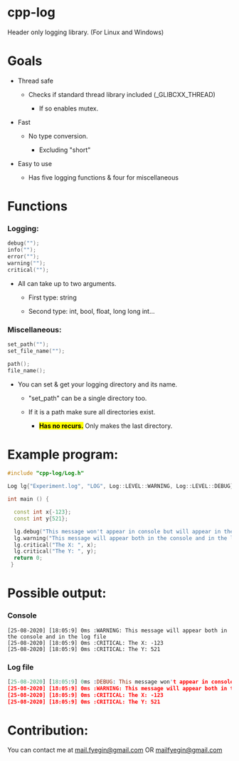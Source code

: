 # cpp-log

Header only logging library. (For Linux and Windows)

# Goals

- Thread safe
  
  - Checks if standard thread library included (_GLIBCXX_THREAD)
    
    - If so enables mutex.

- Fast
  
  - No type conversion.
    
    - Excluding "short"

- Easy to use
  
  - Has five logging functions & four for miscellaneous

# Functions

### Logging:

```cpp
debug("");
info("");
error("");
warning("");
critical("");
```

- All can take up to two arguments. 
  
  - First type: string
  
  - Second type: int, bool, float, long long int...

### Miscellaneous:

```cpp
set_path("");
set_file_name("");

path();
file_name();
```

- You can set & get your logging directory and its name.
  
  - "set_path" can be a single directory too.
  
  - If it is a path make sure all directories exist.
    
    - **<mark>Has no recurs.</mark>**  Only makes the last directory.

# Example program:

```cpp
#include "cpp-log/Log.h"

Log lg{"Experiment.log", "LOG", Log::LEVEL::WARNING, Log::LEVEL::DEBUG};

int main () {

  const int x{-123};
  const int y{521};

  lg.debug("This message won't appear in console but will appear in the log file");
  lg.warning("This message will appear both in the console and in the log file");
  lg.critical("The X: ", x);
  lg.critical("The Y: ", y);
  return 0;
 }
```

# Possible output:

### Console

```console
[25-08-2020] [18:05:9] 0ms :WARNING: This message will appear both in the console and in the log file
[25-08-2020] [18:05:9] 0ms :CRITICAL: The X: -123
[25-08-2020] [18:05:9] 0ms :CRITICAL: The Y: 521
```

### Log file

```prolog
[25-08-2020] [18:05:9] 0ms :DEBUG: This message won't appear in console but will appear in the log file
[25-08-2020] [18:05:9] 0ms :WARNING: This message will appear both in the console and in the log file
[25-08-2020] [18:05:9] 0ms :CRITICAL: The X: -123
[25-08-2020] [18:05:9] 0ms :CRITICAL: The Y: 521
```

# Contribution:

You can contact me at mail.fyegin@gmail.com OR mailfyegin@gmail.com
